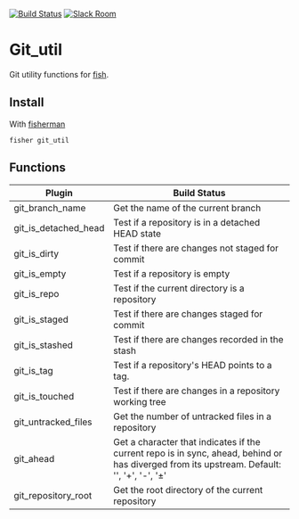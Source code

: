 [![Build Status][travis-badge]][travis-link]
[![Slack Room][slack-badge]][slack-link]

# Git_util

Git utility functions for [fish].

## Install

With [fisherman]

```
fisher git_util
```

## Functions

| Plugin                 | Build Status |
|------------------------|----------------------------------------------------------------------------|
| git_branch_name        | Get the name of the current branch                                         |
| git_is_detached_head   | Test if a repository is in a detached HEAD state                           |
| git_is_dirty           | Test if there are changes not staged for commit                            |
| git_is_empty           | Test if a repository is empty                                              |
| git_is_repo            | Test if the current directory is a repository                              |
| git_is_staged          | Test if there are changes staged for commit                                |
| git_is_stashed         | Test if there are changes recorded in the stash                            |
| git_is_tag             | Test if a repository's HEAD points to a tag.                               |
| git_is_touched         | Test if there are changes in a repository working tree                     |
| git_untracked_files    | Get the number of untracked files in a repository                          |
| git_ahead              | Get a character that indicates if the current repo is in sync, ahead, behind or has diverged from its upstream. Default: '', '+', '-', '±'                |
| git_repository_root    | Get the root directory of the current repository                           |


[fisherman]: https://github.com/fisherman/fisherman
[git_util]: https://github.com/fisherman/git_util

[slack-link]: https://fisherman-wharf.herokuapp.com
[slack-badge]: https://fisherman-wharf.herokuapp.com/badge.svg
[travis-link]: https://travis-ci.org/fisherman/git_util
[travis-badge]: https://img.shields.io/travis/fisherman/git_util.svg

[fish]: https://fishshell.com

